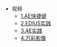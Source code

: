 * 视频
  * [1.AE快捷键](Video/AE快捷键)
  * [2.EDIUS实践](Video/EDIUS实践)
  * [3.AE实践](Video/AEAfterEffects实践)
  * [4.万彩影像](Video/万彩影像大师送特别版会员)
